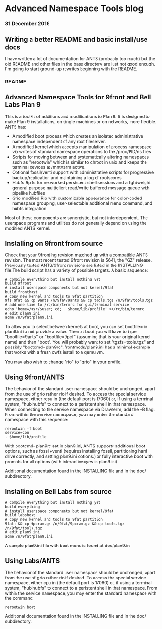 # Advanced Namespace Tools blog
### 31 December 2016

## Writing a better README and basic install/use docs

I have written a lot of documentation for ANTS (probably too much) but the old README and other files in the base directory are just not good enough. I'm going to start ground-up rewrites beginning with the README.

### README

## Advanced Namespace Tools for 9front and Bell Labs Plan 9

This is a toolkit of additions and modifications to Plan 9. It is designed to make Plan 9 installations, on single machines or on networks, more flexible. ANTS has:

* A modified boot process which creates an isolated administrative namespace independent of any root fileserver.
* A modified kernel which accepts manipulation of process namespace via writes of standard namespace operations to the /proc/PID/ns files
* Scripts for moving between and systematically altering namespaces such as "rerootwin" which is similar to chroot in unix and keeps the terminal devices at /mnt/term active.
* Optional fossil/venti support with administrative scripts for progressive backup/replication and maintaining a log of rootscores
* Hubfs 9p fs for networked persistent shell sessions and a lightweight general purpose multiclient read/write buffered message queue with pipelike hubfiles
* Grio modified Rio with customizable appearance for color-coded namespace grouping, user-selectable additional menu command, and hubfs integration

Most of these components are synergistic, but not interdependent. The userspace programs and utilities do not generally depend on using the modified ANTS kernel.

## Installing on 9front from source

Check that your 9front hg revision matched up with a compatible ANTS revision. The most recent tested 9front revision is 5641, the "GZ" release. Previously tested ANTS/9front revisions are listed in the INSTALLING file.The build script has a variety of possible targets. A basic sequence:

	# compile everything but install nothing yet
	build 9front
	# install userspace components but not kernel/9fat
	build fronthost 
	# copy new kernel and tools to 9fat partition
	9fs 9fat && cp 9ants /n/9fat/9ants && cp tools.tgz /n/9fat/tools.tgz
	# add one line to /rc/bin/termrc for gui/terminal service
	echo 'home=/usr/$user; cd; . $home/lib/profile' >>/rc/bin/termrc
	# edit plan9.ini
	acme /n/9fat/plan9.ini
	
To allow you to select between kernels at boot, you can set bootfile= in plan9.ini to not provide a value. Then at boot you will have to type "bootfile=9ants" or "bootfile=9pcf" (assuming that is your original kernel name) and then "boot". You will probably want to set "tgzfs=tools.tgz" and possibly "bootcmd=plan9rc". frontmods/plan9.ini has a minimal example that works with a fresh cwfs install to a qemu vm. 

You may also wish to change "rio" to "grio" in your profile.

## Using 9front/ANTS

The behavior of the standard user namespace should be unchanged, apart from the use of grio rather rio if desired. To access the special service namespace, either rcpu in (the default port is 17060) or, if using a terminal system, "hub hubfs" to connect to a peristent shell in that namespace. When connecting to the service namespace via Drawterm, add the -B flag. From within the service namespace, you may enter the standard namespace with this sequence:

	rerootwin -f boot
	service=con
	. $home/lib/profile

With bootcmd=plan9rc set in plan9.ini, ANTS supports additional boot options, such as fossil+venti (requires installing fossil, partitioning hard drive correctly, and setting plan9.ini options.) or fully interactive boot with prompts for all options (with interactive=yes in plan9.ini).

Additional documentation found in the INSTALLING file and in the doc/ subdirectory.

## Installing on Bell Labs from source

	# compile everything but install nothing yet
	build everything
	# install userspace components but not kernel/9fat
	build labshost 
	# copy new kernel and tools to 9fat partition
	9fat: && cp 9pcram.gz /n/9fat/9pcram.gz && cp tools.tgz /n/9fat/tools.tgz
	# edit plan9.ini
	acme /n/9fat/plan9.ini

A sample plan9.ini file with boot menu is found at doc/plan9.ini

## Using Labs/ANTS

The behavior of the standard user namespace should be unchanged, apart from the use of grio rather rio if desired. To access the special service namespace, either cpu in (the default port is 17060) or, if using a terminal system, "hub hubfs" to connect to a peristent shell in that namespace. From within the service namespace, you may enter the standard namespace with the command:

	rerootwin boot

Additional documentation found in the INSTALLING file and in the doc/ subdirectory.
